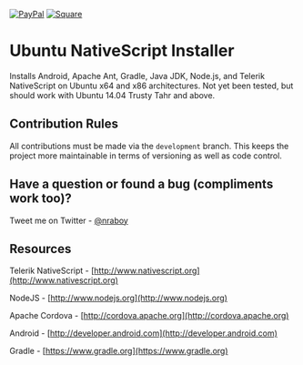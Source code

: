 [![PayPal](https://img.shields.io/badge/paypal-donate-yellow.svg)](https://paypal.me/nraboy)
[![Square](https://img.shields.io/badge/square-donate-yellow.svg)](https://cash.me/$nraboy)


# Ubuntu NativeScript Installer

Installs Android, Apache Ant, Gradle, Java JDK, Node.js, and Telerik NativeScript on Ubuntu x64 and x86 architectures.  Not yet been tested, but should work with Ubuntu 14.04 Trusty Tahr and above.

## Contribution Rules

All contributions must be made via the `development` branch.  This keeps the project more maintainable in terms of versioning as well as code control.

## Have a question or found a bug (compliments work too)?

Tweet me on Twitter - [@nraboy](https://www.twitter.com/nraboy)

## Resources

Telerik NativeScript - [http://www.nativescript.org](http://www.nativescript.org)

NodeJS - [http://www.nodejs.org](http://www.nodejs.org)

Apache Cordova - [http://cordova.apache.org](http://cordova.apache.org)

Android - [http://developer.android.com](http://developer.android.com)

Gradle - [https://www.gradle.org](https://www.gradle.org)
